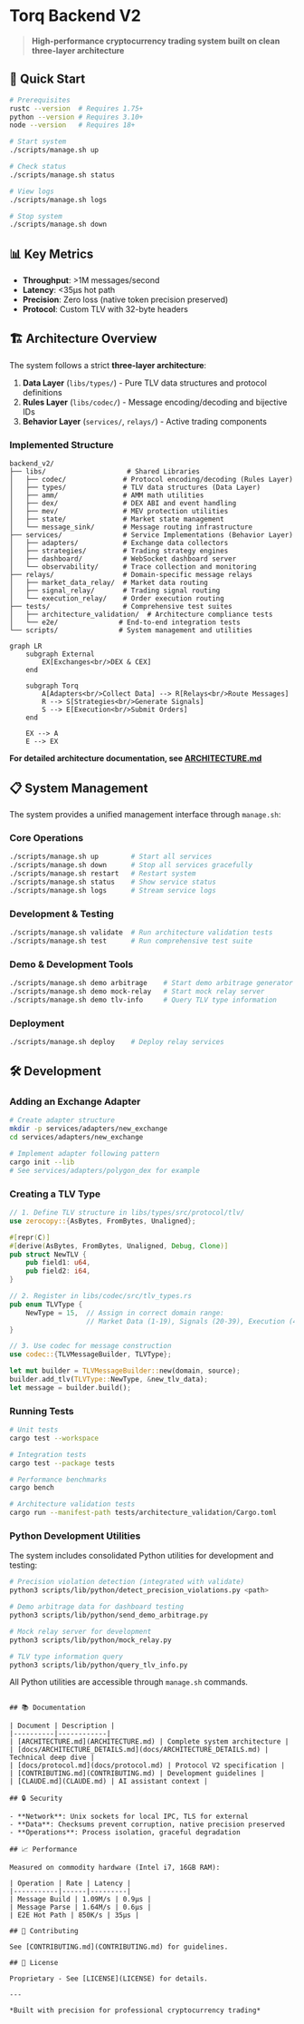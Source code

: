 # Torq Backend V2

> **High-performance cryptocurrency trading system built on clean three-layer architecture**

## 🚀 Quick Start

```bash
# Prerequisites
rustc --version  # Requires 1.75+
python --version # Requires 3.10+
node --version   # Requires 18+

# Start system
./scripts/manage.sh up

# Check status
./scripts/manage.sh status

# View logs
./scripts/manage.sh logs

# Stop system
./scripts/manage.sh down
```

## 📊 Key Metrics

- **Throughput**: >1M messages/second
- **Latency**: <35μs hot path
- **Precision**: Zero loss (native token precision preserved)
- **Protocol**: Custom TLV with 32-byte headers

## 🏗️ Architecture Overview

The system follows a strict **three-layer architecture**:

1. **Data Layer** (`libs/types/`) - Pure TLV data structures and protocol definitions
2. **Rules Layer** (`libs/codec/`) - Message encoding/decoding and bijective IDs  
3. **Behavior Layer** (`services/`, `relays/`) - Active trading components

### Implemented Structure
```
backend_v2/
├── libs/                    # Shared Libraries
│   ├── codec/              # Protocol encoding/decoding (Rules Layer)
│   ├── types/              # TLV data structures (Data Layer)
│   ├── amm/                # AMM math utilities
│   ├── dex/                # DEX ABI and event handling
│   ├── mev/                # MEV protection utilities
│   ├── state/              # Market state management
│   └── message_sink/       # Message routing infrastructure
├── services/               # Service Implementations (Behavior Layer)
│   ├── adapters/           # Exchange data collectors
│   ├── strategies/         # Trading strategy engines
│   ├── dashboard/          # WebSocket dashboard server
│   └── observability/      # Trace collection and monitoring
├── relays/                 # Domain-specific message relays
│   ├── market_data_relay/  # Market data routing
│   ├── signal_relay/       # Trading signal routing
│   └── execution_relay/    # Order execution routing
├── tests/                  # Comprehensive test suites
│   ├── architecture_validation/  # Architecture compliance tests
│   └── e2e/               # End-to-end integration tests
└── scripts/               # System management and utilities
```

```mermaid
graph LR
    subgraph External
        EX[Exchanges<br/>DEX & CEX]
    end
    
    subgraph Torq
        A[Adapters<br/>Collect Data] --> R[Relays<br/>Route Messages]
        R --> S[Strategies<br/>Generate Signals]
        S --> E[Execution<br/>Submit Orders]
    end
    
    EX --> A
    E --> EX
```

**For detailed architecture documentation, see [ARCHITECTURE.md](ARCHITECTURE.md)**

## 📋 System Management

The system provides a unified management interface through `manage.sh`:

### Core Operations
```bash
./scripts/manage.sh up        # Start all services
./scripts/manage.sh down      # Stop all services gracefully
./scripts/manage.sh restart   # Restart system
./scripts/manage.sh status    # Show service status
./scripts/manage.sh logs      # Stream service logs
```

### Development & Testing
```bash
./scripts/manage.sh validate  # Run architecture validation tests
./scripts/manage.sh test      # Run comprehensive test suite
```

### Demo & Development Tools
```bash
./scripts/manage.sh demo arbitrage    # Start demo arbitrage generator
./scripts/manage.sh demo mock-relay   # Start mock relay server
./scripts/manage.sh demo tlv-info     # Query TLV type information
```

### Deployment
```bash
./scripts/manage.sh deploy    # Deploy relay services
```

## 🛠️ Development

### Adding an Exchange Adapter
```bash
# Create adapter structure
mkdir -p services/adapters/new_exchange
cd services/adapters/new_exchange

# Implement adapter following pattern
cargo init --lib
# See services/adapters/polygon_dex for example
```

### Creating a TLV Type
```rust
// 1. Define TLV structure in libs/types/src/protocol/tlv/
use zerocopy::{AsBytes, FromBytes, Unaligned};

#[repr(C)]
#[derive(AsBytes, FromBytes, Unaligned, Debug, Clone)]
pub struct NewTLV {
    pub field1: u64,
    pub field2: i64,
}

// 2. Register in libs/codec/src/tlv_types.rs
pub enum TLVType {
    NewType = 15,  // Assign in correct domain range:
                   // Market Data (1-19), Signals (20-39), Execution (40-79)
}

// 3. Use codec for message construction
use codec::{TLVMessageBuilder, TLVType};

let mut builder = TLVMessageBuilder::new(domain, source);
builder.add_tlv(TLVType::NewType, &new_tlv_data);
let message = builder.build();
```

### Running Tests
```bash
# Unit tests
cargo test --workspace

# Integration tests
cargo test --package tests

# Performance benchmarks
cargo bench

# Architecture validation tests
cargo run --manifest-path tests/architecture_validation/Cargo.toml
```

### Python Development Utilities

The system includes consolidated Python utilities for development and testing:

```bash
# Precision violation detection (integrated with validate)
python3 scripts/lib/python/detect_precision_violations.py <path>

# Demo arbitrage data for dashboard testing
python3 scripts/lib/python/send_demo_arbitrage.py

# Mock relay server for development
python3 scripts/lib/python/mock_relay.py

# TLV type information query
python3 scripts/lib/python/query_tlv_info.py
```

All Python utilities are accessible through `manage.sh` commands.
```

## 📚 Documentation

| Document | Description |
|----------|------------|
| [ARCHITECTURE.md](ARCHITECTURE.md) | Complete system architecture |
| [docs/ARCHITECTURE_DETAILS.md](docs/ARCHITECTURE_DETAILS.md) | Technical deep dive |
| [docs/protocol.md](docs/protocol.md) | Protocol V2 specification |
| [CONTRIBUTING.md](CONTRIBUTING.md) | Development guidelines |
| [CLAUDE.md](CLAUDE.md) | AI assistant context |

## 🔒 Security

- **Network**: Unix sockets for local IPC, TLS for external
- **Data**: Checksums prevent corruption, native precision preserved
- **Operations**: Process isolation, graceful degradation

## 📈 Performance

Measured on commodity hardware (Intel i7, 16GB RAM):

| Operation | Rate | Latency |
|-----------|------|---------|
| Message Build | 1.09M/s | 0.9μs |
| Message Parse | 1.64M/s | 0.6μs |
| E2E Hot Path | 850K/s | 35μs |

## 🤝 Contributing

See [CONTRIBUTING.md](CONTRIBUTING.md) for guidelines.

## 📄 License

Proprietary - See [LICENSE](LICENSE) for details.

---

*Built with precision for professional cryptocurrency trading*